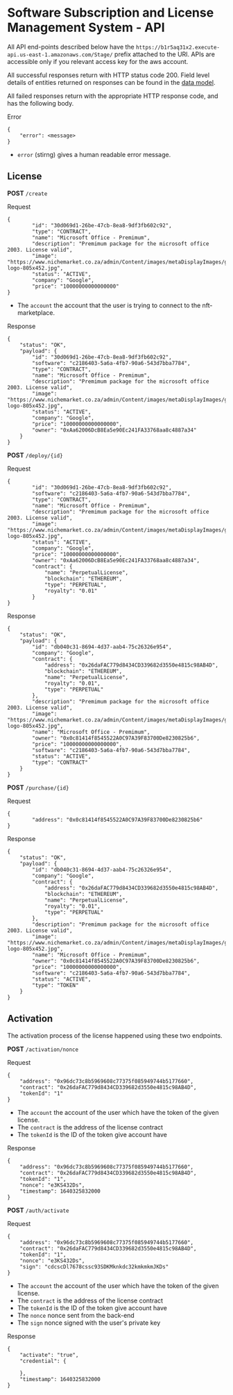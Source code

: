 # Software Subscription and License Management System - API

All API end-points described below have the `https://b1r5aq31x2.execute-api.us-east-1.amazonaws.com/Stage/` prefix attached to the URI. APIs are accessible only if you relevant access key for the aws account.

All successful responses return with HTTP status code 200. Field level details of entities returned on responses can be found in the [data model](model.md).

All failed responses return with the appropriate HTTP response code, and has the following body.

Error

```
{
    "error": <message>
}
```

- `error` (stirng) gives a human readable error message.

## License

**POST** `/create`

Request

```
{
        "id": "30d069d1-26be-47cb-8ea8-9df3fb602c92",
        "type": "CONTRACT",
        "name": "Microsoft Office - Premimum",
        "description": "Premimum package for the microsoft office 2003. License valid",
        "image": "https://www.nichemarket.co.za/admin/Content/images/metaDisplayImages/google-logo-805x452.jpg",
        "status": "ACTIVE",
        "company": "Google",
        "price": "10000000000000000"
}
```

- The `account` the account that the user is trying to connect to the nft-marketplace.

Response

```
{
    "status": "OK",
    "payload": {
        "id": "30d069d1-26be-47cb-8ea8-9df3fb602c92",
        "software": "c2186403-5a6a-4fb7-90a6-543d7bba7784",
        "type": "CONTRACT",
        "name": "Microsoft Office - Premimum",
        "description": "Premimum package for the microsoft office 2003. License valid",
        "image": "https://www.nichemarket.co.za/admin/Content/images/metaDisplayImages/google-logo-805x452.jpg",
        "status": "ACTIVE",
        "company": "Google",
        "price": "10000000000000000",
        "owner": "0xAa62006DcB8Ea5e90Ec241FA33768aa8c4887a34"
    }
}
```

**POST** `/deploy/{id}`

Request

```
{
        "id": "30d069d1-26be-47cb-8ea8-9df3fb602c92",
        "software": "c2186403-5a6a-4fb7-90a6-543d7bba7784",
        "type": "CONTRACT",
        "name": "Microsoft Office - Premimum",
        "description": "Premimum package for the microsoft office 2003. License valid",
        "image": "https://www.nichemarket.co.za/admin/Content/images/metaDisplayImages/google-logo-805x452.jpg",
        "status": "ACTIVE",
        "company": "Google",
        "price": "10000000000000000",
        "owner": "0xAa62006DcB8Ea5e90Ec241FA33768aa8c4887a34",
        "contract": {
            "name": "PerpetualLicense",
            "blockchain": "ETHEREUM",
            "type": "PERPETUAL",
            "royalty": "0.01"
        }
}
```

Response

```
{
    "status": "OK",
    "payload": {
        "id": "db040c31-8694-4d37-aab4-75c26326e954",
        "company": "Google",
        "contract": {
            "address": "0x26daFAC779d8434CD339682d3550e4815c98AB4D",
            "blockchain": "ETHEREUM",
            "name": "PerpetualLicense",
            "royalty": "0.01",
            "type": "PERPETUAL"
        },
        "description": "Premimum package for the microsoft office 2003. License valid",
        "image": "https://www.nichemarket.co.za/admin/Content/images/metaDisplayImages/google-logo-805x452.jpg",
        "name": "Microsoft Office - Premimum",
        "owner": "0x0c81414f8545522A0C97A39F83700De8230825b6",
        "price": "10000000000000000",
        "software": "c2186403-5a6a-4fb7-90a6-543d7bba7784",
        "status": "ACTIVE",
        "type": "CONTRACT"
    }
}
```

**POST** `/purchase/{id}`

Request

```
{
        "address": "0x0c81414f8545522A0C97A39F83700De8230825b6"
}
```

Response

```
{
    "status": "OK",
    "payload": {
        "id": "db040c31-8694-4d37-aab4-75c26326e954",
        "company": "Google",
        "contract": {
            "address": "0x26daFAC779d8434CD339682d3550e4815c98AB4D",
            "blockchain": "ETHEREUM",
            "name": "PerpetualLicense",
            "royalty": "0.01",
            "type": "PERPETUAL"
        },
        "description": "Premimum package for the microsoft office 2003. License valid",
        "image": "https://www.nichemarket.co.za/admin/Content/images/metaDisplayImages/google-logo-805x452.jpg",
        "name": "Microsoft Office - Premimum",
        "owner": "0x0c81414f8545522A0C97A39F83700De8230825b6",
        "price": "10000000000000000",
        "software": "c2186403-5a6a-4fb7-90a6-543d7bba7784",
        "status": "ACTIVE",
        "type": "TOKEN"
    }
}
```

## Activation

The activation process of the license happened using these two endpoints.

**POST** `/activation/nonce`

Request

```
{
    "address": "0x96dc73c8b5969608c77375f085949744b5177660",
    "contract": "0x26daFAC779d8434CD339682d3550e4815c98AB4D",
    "tokenId": "1"
}
```

- The `account` the account of the user which have the token of the given license.
- The `contract` is the address of the license contract
- The `tokenId` is the ID of the token give account have

Response

```
{
    "address": "0x96dc73c8b5969608c77375f085949744b5177660",
    "contract": "0x26daFAC779d8434CD339682d3550e4815c98AB4D",
    "tokenId": "1",
    "nonce": "e3KS432Ds",
    "timestamp": 1640325832000
}
```

**POST** `/auth/activate`

Request

```
{
    "address": "0x96dc73c8b5969608c77375f085949744b5177660",
    "contract": "0x26daFAC779d8434CD339682d3550e4815c98AB4D",
    "tokenId": "1",
    "nonce": "e3KS432Ds",
    "sign": "cdcscDl7678cssc93SDKMknkdc32kmkmkmJKDs"
}
```

- The `account` the account of the user which have the token of the given license.
- The `contract` is the address of the license contract
- The `tokenId` is the ID of the token give account have
- The `nonce` nonce sent from the back-end
- The `sign` nonce signed with the user's private key

Response

```
{
    "activate": "true",
    "credential": {

    },
    "timestamp": 1640325832000
}
```
